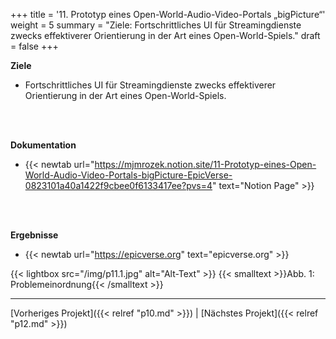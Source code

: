 +++
title = '11. Prototyp eines Open-World-Audio-Video-Portals „bigPicture“'
weight = 5
summary = "Ziele: Fortschrittliches UI für Streamingdienste zwecks effektiverer Orientierung in der Art eines Open-World-Spiels."
draft = false
+++

**Ziele**  
- Fortschrittliches UI für Streamingdienste zwecks effektiverer Orientierung in der Art eines Open-World-Spiels.  

</br></br>  

**Dokumentation**  
- {{< newtab url="https://mjmrozek.notion.site/11-Prototyp-eines-Open-World-Audio-Video-Portals-bigPicture-EpicVerse-0823101a40a1422f9cbee0f6133417ee?pvs=4" text="Notion Page" >}}

</br></br>  

**Ergebnisse**  

- {{< newtab url="https://epicverse.org" text="epicverse.org" >}}  

{{< lightbox src="/img/p11.1.jpg" alt="Alt-Text" >}}
{{< smalltext >}}Abb. 1: Problemeinordnung{{< /smalltext >}}

---

[Vorheriges Projekt]({{< relref "p10.md" >}}) | [Nächstes Projekt]({{< relref "p12.md" >}})